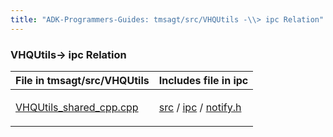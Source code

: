 ```yaml
---
title: "ADK-Programmers-Guides: tmsagt/src/VHQUtils -\\> ipc Relation"
---
```


### VHQUtils→ ipc Relation

| File in tmsagt/src/VHQUtils | Includes file in ipc |
|----|----|
| <p><a href="_v_h_q_utils__shared__cpp_8cpp.md">VHQUtils_shared_cpp.cpp</a></p> | <p><a href="dir_a8642344d1890ac34080367e6f4e78c5.md">src</a> / <a href="dir_752e238688bdca1ec54f409b1533470c.md">ipc</a> / <a href="notify_8h.md">notify.h</a></p> |
